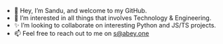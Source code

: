 - 👋 Hey, I’m Sandu, and welcome to my GitHub.
- 👀 I’m interested in all things that involves Technology & Engineering.
- ✨ I’m looking to collaborate on interesting Python and JS/TS projects.
- 📫 Feel free to reach out to me on s@abey.one

<!---
sanduabey/sanduabey is a ✨ special ✨ repository because its `README.md` (this file) appears on your GitHub profile.
You can click the Preview link to take a look at your changes.
--->
